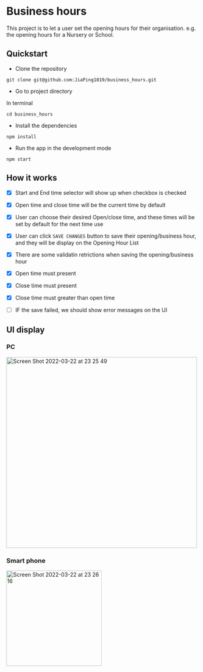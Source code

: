 # Business hours 

This project is to let a user set the opening hours for their organisation. e.g. the opening hours for
a Nursery or School. 

## Quickstart

- Clone the repository
```
git clone git@github.com:JiaPing1019/business_hours.git
```

- Go to project directory

In terminal
```
cd business_hours
```

- Install the dependencies
```
npm install
```

- Run the app in the development mode
```
npm start
```

## How it works

- [x] Start and End time selector will show up when checkbox is checked

- [x] Open time and close time will be the current time by default

- [x] User can choose their desired Open/close time, and these times will be set by default for the next time use

- [x] User can click `SAVE CHANGES` button to save their opening/business hour, and they will be display on the Opening Hour List

- [x] There are some validatin retrictions when saving the opening/business hour
 - [x] Open time must present
 - [x] Close time must present
 - [x] Close time must greater than open time

- [ ] IF the save failed, we should show error messages on the UI


## UI display

### PC
<img width="500" alt="Screen Shot 2022-03-22 at 23 25 49" src="https://user-images.githubusercontent.com/12680148/159592570-8a673190-b158-45e2-b85f-c8da07d7f49a.png">

### Smart phone
<img width="250" alt="Screen Shot 2022-03-22 at 23 26 16" src="https://user-images.githubusercontent.com/12680148/159592605-ef6d2097-4ef8-47e4-bd52-39ee1e7794b4.png">
